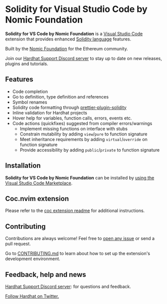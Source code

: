 # Solidity for Visual Studio Code by Nomic Foundation

**Solidity for VS Code by Nomic Foundation** is a [Visual Studio Code](https://code.visualstudio.com/) extension that provides enhanced [Solidity language](https://soliditylang.org/) features.

Built by the [Nomic Foundation](https://nomic.foundation/) for the Ethereum community.

Join our [Hardhat Support Discord server](https://hardhat.org/discord) to stay up to date on new releases, plugins and tutorials.

## Features

- Code completion
- Go to definition, type definition and references
- Symbol renames
- Solidity code formatting through [prettier-plugin-solidity](https://github.com/prettier-solidity/prettier-plugin-solidity)
- Inline validation for Hardhat projects
- Hover help for variables, function calls, errors, events etc.
- Code actions (quickfixes) suggested from compiler errors/warnings
  - Implement missing functions on interface with stubs
  - Constrain mutability by adding `view`/`pure` to function signature
  - Meet inheritance requirements by adding `virtual`/`override` on function signature
  - Provide accessibility by adding `public`/`private` to function signature

## Installation

**Solidity for VS Code by Nomic Foundation** can be installed by [using the Visual Studio Code Marketplace](https://marketplace.visualstudio.com/items?itemName=NomicFoundation.hardhat-solidity).

## Coc.nvim extension

Please refer to the [coc extension readme](./coc/README.md) for additional instructions.

## Contributing

Contributions are always welcome! Feel free to [open any issue](https://github.com/NomicFoundation/hardhat-vscode/issues) or send a pull request.

Go to [CONTRIBUTING.md](./CONTRIBUTING.md) to learn about how to set up the extension's development environment.

## Feedback, help and news

[Hardhat Support Discord server](https://hardhat.org/discord): for questions and feedback.

[Follow Hardhat on Twitter.](https://twitter.com/HardhatHQ)
